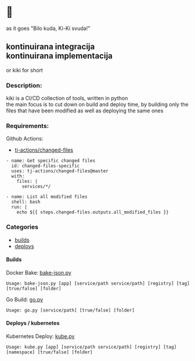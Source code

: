 # :candy:
as it goes "Bilo kuda, Ki-Ki svuda!"
## kontinuirana integracija <br> kontinuirana implementacija

or kiki for short

### Description:
kiki is a CI/CD collection of tools, written in python<br>
the main focus is to cut down on build and deploy time, by building only the files that have been modified as well as deploying the same ones

### Requirements:

Github Actions:
- [tj-actions/changed-files](https://google.com)

```
- name: Get specific changed files
  id: changed-files-specific
  uses: tj-actions/changed-files@master
  with:
    files: |
      services/*/
   
- name: List all modified files
  shell: bash
  run: |
    echo ${{ steps.changed-files.outputs.all_modified_files }}
```

### Categories
- [builds](build/)
- [deploys](deploy/)

#### Builds
Docker Bake: [bake-json.py](build/bake/bake-json.py)
```
Usage: bake-json.py [app] [service/path service/path] [registry] [tag] [true/false] [folder]
```


Go Build: [go.py](build/go/go.py)
```
Usage: go.py [service/path] [true/false] [folder]
```

#### Deploys / kubernetes
Kubernetes Deploy: [kube.py](deploy/kube/kube.py)
```
Usage: kube.py [app] [service/path service/path] [registry] [tag] [namespace] [true/false] [folder]
```